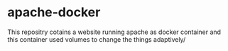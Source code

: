 # apache-docker
This repositry cotains a website running apache as docker container and this container used volumes to change the things adaptively/

